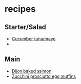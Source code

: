 # recipes

## Starter/Salad

- [Cucumber tuna/mayo](2021-08-20-cucumber-tuna.md)
- [](2021-08-20-broccoli-salad.md)

## Main

- [Dijon baked salmon](2021-08-20-dijon-baked-salmon.md)
- [Zucchini prosciutto egg muffins](2021-08-20-zucchini-prosciutto-egg-muffins.md)

